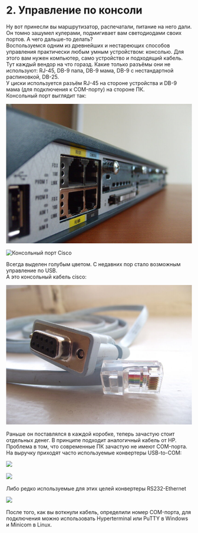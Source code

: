 # 2. Управление по консоли

Ну вот принесли вы маршрутизатор, распечатали, питание на него дали. Он томно зашумел кулерами, подмигивает вам светодиодами своих портов. А чего дальше-то делать?  
Воспользуемся одним из древнейших и нестареющих способов управления практически любым умным устройством: консолью. Для этого вам нужен компьютер, само устройство и подходящий кабель.  
Тут каждый вендор на что горазд. Какие только разъёмы они не используют: RJ-45, DB-9 папа, DB-9 мама, DB-9 с нестандартной распиновкой, DB-25.  
У циски используется разъём RJ-45 на стороне устройства и DB-9 мама \(для подключения к COM-порту\) на стороне ПК.  
Консольный порт выглядит так:

![&#x41A;&#x43E;&#x43D;&#x441;&#x43E;&#x43B;&#x44C;&#x43D;&#x44B;&#x439; &#x43F;&#x43E;&#x440;&#x442; Cisco](https://raw.githubusercontent.com/dan4i4ek/mdsm/master/src/0_4aa4c_8670f218_XL.jpg)

![&#x41A;&#x43E;&#x43D;&#x441;&#x43E;&#x43B;&#x44C;&#x43D;&#x44B;&#x439; &#x43F;&#x43E;&#x440;&#x442; Cisco](http://4.bp.blogspot.com/_hT2QZmxmzPk/TBUeleE3hZI/AAAAAAAAATc/Mynxmvoouek/s1600/2960s.jpg)

Всегда выделен голубым цветом. С недавних пор стало возможным управление по USB.  
А это консольный кабель cisco:

![&#x41A;&#x43E;&#x43D;&#x441;&#x43E;&#x43B;&#x44C;&#x43D;&#x44B;&#x439; &#x43A;&#x430;&#x431;&#x435;&#x43B;&#x44C; Cisco](https://raw.githubusercontent.com/dan4i4ek/mdsm/master/src/0_7c4d9_deb18dce_XL.jpg)

Раньше он поставлялся в каждой коробке, теперь зачастую стоит отдельных денег. В принципе подходит аналогичный кабель от HP.  
Проблема в том, что современные ПК зачастую не имеют COM-порта. На выручку приходят часто используемые конвертеры USB-to-COM:

![](http://www.scienceprog.com/wp-content/uploads/2007i/USB_to_COM/usb_rs232_adapter.jpg)

![](http://www.codeproject.com/KB/dotnet/WMICodeCreator_Demo/usb-serial-adapter.jpg)

Либо редко используемые для этих целей конвертеры RS232-Ethernet

![](http://tibbo.ru/storage/ds/large/tmbc-ds100-large.jpg)

После того, как вы воткнули кабель, определили номер COM-порта, для подключения можно использовать Hyperterminal или PuTTY в Windows и Minicom в Linux.

